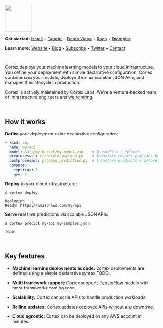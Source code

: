<img src='https://s3-us-west-2.amazonaws.com/cortex-public/logo.png' height='88'>

<br>

**Get started:** [Install](https://docs.cortex.dev/install) • [Tutorial](https://docs.cortex.dev/tutorial) • [Demo Video](https://www.youtube.com/watch?v=tgMjCOD_ufo) • <!-- CORTEX_VERSION_MINOR_STABLE e.g. https://docs.cortex.dev/v/0.2/ -->[Docs](https://docs.cortex.dev) • <!-- CORTEX_VERSION_MINOR_STABLE -->[Examples](https://github.com/cortexlabs/cortex/tree/0.4/examples)

**Learn more:** [Website](https://cortex.dev) • [Blog](https://blog.cortex.dev) • [Subscribe](https://cortexlabs.us20.list-manage.com/subscribe?u=a1987373ab814f20961fd90b4&id=ae83491e1c) • [Twitter](https://twitter.com/cortex_deploy) • [Contact](mailto:hello@cortex.dev)

<br>

Cortex deploys your machine learning models to your cloud infrastructure. You define your deployment with simple declarative configuration, Cortex containerizes your models, deploys them as scalable JSON APIs, and manages their lifecycle in production.

Cortex is actively maintained by Cortex Labs. We're a venture-backed team of infrastructure engineers and [we're hiring](https://angel.co/cortex-labs-inc/jobs).

<br>

## How it works

**Define** your deployment using declarative configuration:

```yaml
- kind: api
  name: my-api
  model: s3://my-bucket/my-model.zip    # TensorFlow / PyTorch
  preprocessor: transform_payload.py    # Transform request payloads before inference
  postprocessor: process_prediction.py  # Transform predicitons before responding to the client
  compute:
    replicas: 3
    gpu: 2
```

**Deploy** to your cloud infrastructure:

```
$ cortex deploy

Deploying ...
Ready! https://amazonaws.com/my-api
```

**Serve** real time predictions via scalable JSON APIs:

```
$ cortex predict my-api my-samples.json

TODO
```

<br>

## Key features

- **Machine learning deployments as code:** Cortex deployments are defined using a simple declarative syntax TODO.

- **Multi framework support:** Cortex supports [TensorFlow](https://www.tensorflow.org) models with more frameworks coming soon.

- **Scalability:** Cortex can scale APIs to handle production workloads.

- **Rolling updates:** Cortex updates deployed APIs without any downtime.

- **Cloud agnostic:** Cortex can be deployed on any AWS account in minutes.
